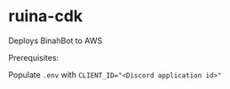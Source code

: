 # ruina-cdk

Deploys BinahBot to AWS

Prerequisites: <todo>

Populate `.env` with `CLIENT_ID="<Discord application id>"`